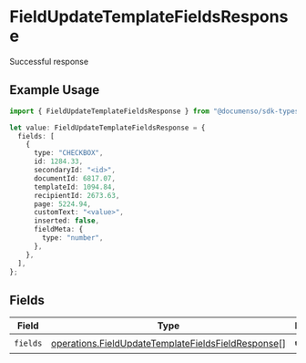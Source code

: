 # FieldUpdateTemplateFieldsResponse

Successful response

## Example Usage

```typescript
import { FieldUpdateTemplateFieldsResponse } from "@documenso/sdk-typescript/models/operations";

let value: FieldUpdateTemplateFieldsResponse = {
  fields: [
    {
      type: "CHECKBOX",
      id: 1284.33,
      secondaryId: "<id>",
      documentId: 6817.07,
      templateId: 1094.84,
      recipientId: 2673.63,
      page: 5224.94,
      customText: "<value>",
      inserted: false,
      fieldMeta: {
        type: "number",
      },
    },
  ],
};
```

## Fields

| Field                                                                                                                    | Type                                                                                                                     | Required                                                                                                                 | Description                                                                                                              |
| ------------------------------------------------------------------------------------------------------------------------ | ------------------------------------------------------------------------------------------------------------------------ | ------------------------------------------------------------------------------------------------------------------------ | ------------------------------------------------------------------------------------------------------------------------ |
| `fields`                                                                                                                 | [operations.FieldUpdateTemplateFieldsFieldResponse](../../models/operations/fieldupdatetemplatefieldsfieldresponse.md)[] | :heavy_check_mark:                                                                                                       | N/A                                                                                                                      |
